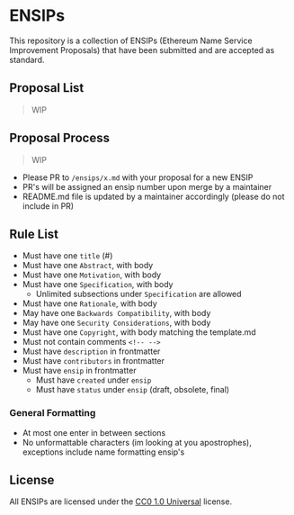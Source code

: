 # ENSIPs

This repository is a collection of ENSIPs (Ethereum Name Service Improvement Proposals) that have been submitted and are accepted as standard.

## Proposal List

> WIP

## Proposal Process

> WIP

- Please PR to `/ensips/x.md` with your proposal for a new ENSIP
- PR's will be assigned an ensip number upon merge by a maintainer
- README.md file is updated by a maintainer accordingly (please do not include in PR)

## Rule List

- Must have one `title` (#)
- Must have one `Abstract`, with body
- Must have one `Motivation`, with body
- Must have one `Specification`, with body
  - Unlimited subsections under `Specification` are allowed
- Must have one `Rationale`, with body
- May have one `Backwards Compatibility`, with body
- May have one `Security Considerations`, with body
- Must have one `Copyright`, with body matching the template.md
- Must not contain comments `<!-- -->`
- Must have `description` in frontmatter
- Must have `contributors` in frontmatter
- Must have `ensip` in frontmatter
  - Must have `created` under `ensip`
  - Must have `status` under `ensip` (draft, obsolete, final)

### General Formatting

- At most one enter in between sections
- No unformattable characters (im looking at you apostrophes), exceptions include name formatting ensip's

## License

All ENSIPs are licensed under the [CC0 1.0 Universal](https://creativecommons.org/publicdomain/zero/1.0/) license.
